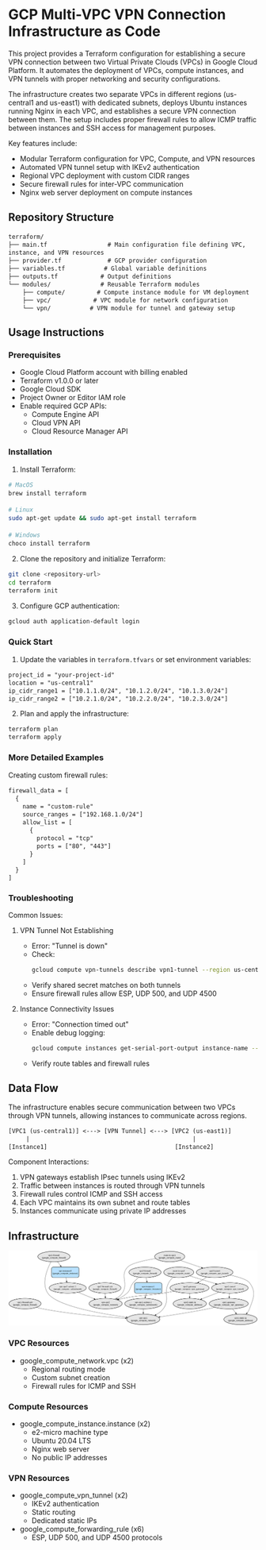 # GCP Multi-VPC VPN Connection Infrastructure as Code

This project provides a Terraform configuration for establishing a secure VPN connection between two Virtual Private Clouds (VPCs) in Google Cloud Platform. It automates the deployment of VPCs, compute instances, and VPN tunnels with proper networking and security configurations.

The infrastructure creates two separate VPCs in different regions (us-central1 and us-east1) with dedicated subnets, deploys Ubuntu instances running Nginx in each VPC, and establishes a secure VPN connection between them. The setup includes proper firewall rules to allow ICMP traffic between instances and SSH access for management purposes.

Key features include:
- Modular Terraform configuration for VPC, Compute, and VPN resources
- Automated VPN tunnel setup with IKEv2 authentication
- Regional VPC deployment with custom CIDR ranges
- Secure firewall rules for inter-VPC communication
- Nginx web server deployment on compute instances

## Repository Structure
```
terraform/
├── main.tf                 # Main configuration file defining VPC, instance, and VPN resources
├── provider.tf             # GCP provider configuration
├── variables.tf           # Global variable definitions
├── outputs.tf            # Output definitions
└── modules/              # Reusable Terraform modules
    ├── compute/         # Compute instance module for VM deployment
    ├── vpc/            # VPC module for network configuration
    └── vpn/           # VPN module for tunnel and gateway setup
```

## Usage Instructions
### Prerequisites
- Google Cloud Platform account with billing enabled
- Terraform v1.0.0 or later
- Google Cloud SDK
- Project Owner or Editor IAM role
- Enable required GCP APIs:
  - Compute Engine API
  - Cloud VPN API
  - Cloud Resource Manager API

### Installation

1. Install Terraform:
```bash
# MacOS
brew install terraform

# Linux
sudo apt-get update && sudo apt-get install terraform

# Windows
choco install terraform
```

2. Clone the repository and initialize Terraform:
```bash
git clone <repository-url>
cd terraform
terraform init
```

3. Configure GCP authentication:
```bash
gcloud auth application-default login
```

### Quick Start

1. Update the variables in `terraform.tfvars` or set environment variables:
```hcl
project_id = "your-project-id"
location = "us-central1"
ip_cidr_range1 = ["10.1.1.0/24", "10.1.2.0/24", "10.1.3.0/24"]
ip_cidr_range2 = ["10.2.1.0/24", "10.2.2.0/24", "10.2.3.0/24"]
```

2. Plan and apply the infrastructure:
```bash
terraform plan
terraform apply
```

### More Detailed Examples

Creating custom firewall rules:
```hcl
firewall_data = [
  {
    name = "custom-rule"
    source_ranges = ["192.168.1.0/24"]
    allow_list = [
      {
        protocol = "tcp"
        ports = ["80", "443"]
      }
    ]
  }
]
```

### Troubleshooting

Common Issues:
1. VPN Tunnel Not Establishing
   - Error: "Tunnel is down"
   - Check:
     ```bash
     gcloud compute vpn-tunnels describe vpn1-tunnel --region us-central1
     ```
   - Verify shared secret matches on both tunnels
   - Ensure firewall rules allow ESP, UDP 500, and UDP 4500

2. Instance Connectivity Issues
   - Error: "Connection timed out"
   - Enable debug logging:
     ```bash
     gcloud compute instances get-serial-port-output instance-name --zone us-central1-a
     ```
   - Verify route tables and firewall rules

## Data Flow
The infrastructure enables secure communication between two VPCs through VPN tunnels, allowing instances to communicate across regions.

```ascii
[VPC1 (us-central1)] <---> [VPN Tunnel] <---> [VPC2 (us-east1)]
     |                                              |
[Instance1]                                    [Instance2]
```

Component Interactions:
1. VPN gateways establish IPsec tunnels using IKEv2
2. Traffic between instances is routed through VPN tunnels
3. Firewall rules control ICMP and SSH access
4. Each VPC maintains its own subnet and route tables
5. Instances communicate using private IP addresses

## Infrastructure

![Infrastructure diagram](./docs/infra.svg)

### VPC Resources
- google_compute_network.vpc (x2)
  - Regional routing mode
  - Custom subnet creation
  - Firewall rules for ICMP and SSH

### Compute Resources
- google_compute_instance.instance (x2)
  - e2-micro machine type
  - Ubuntu 20.04 LTS
  - Nginx web server
  - No public IP addresses

### VPN Resources
- google_compute_vpn_tunnel (x2)
  - IKEv2 authentication
  - Static routing
  - Dedicated static IPs
- google_compute_forwarding_rule (x6)
  - ESP, UDP 500, and UDP 4500 protocols